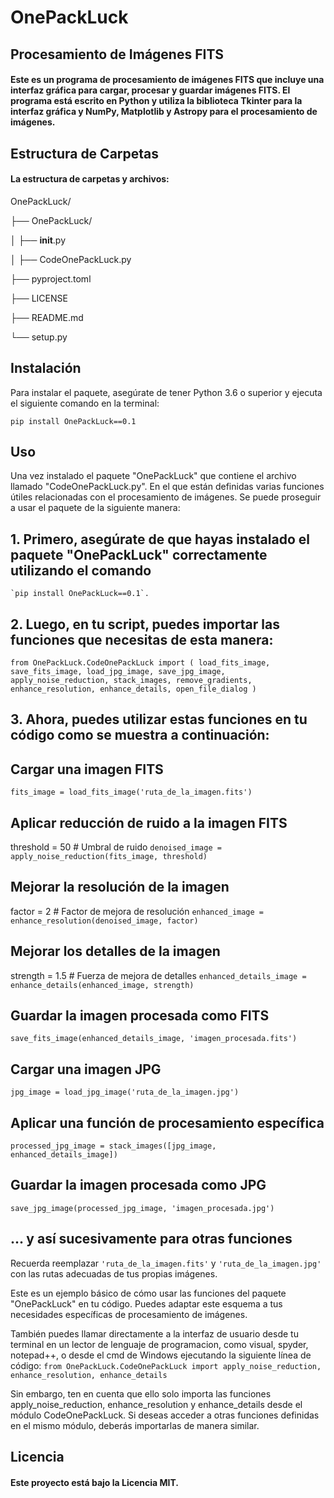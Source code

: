 # OnePackLuck
## Procesamiento de Imágenes FITS
#### Este es un programa de procesamiento de imágenes FITS que incluye una interfaz gráfica para cargar, procesar y guardar imágenes FITS. El programa está escrito en Python y utiliza la biblioteca Tkinter para la interfaz gráfica y NumPy, Matplotlib y Astropy para el procesamiento de imágenes.

## Estructura de Carpetas
#### La estructura de carpetas y archivos:

OnePackLuck/

├── OnePackLuck/

│   ├── __init__.py

│   ├── CodeOnePackLuck.py

├── pyproject.toml

├── LICENSE

├── README.md

└── setup.py

## Instalación
Para instalar el paquete, asegúrate de tener Python 3.6 o superior y ejecuta el siguiente comando en la terminal:

`pip install OnePackLuck==0.1` 

## Uso

Una vez instalado el paquete "OnePackLuck" que contiene el archivo llamado "CodeOnePackLuck.py". En el que están definidas varias funciones útiles relacionadas con el procesamiento de imágenes. Se puede proseguir a usar el paquete de la siguiente manera: 

## 1. Primero, asegúrate de que hayas instalado el paquete "OnePackLuck" correctamente utilizando el comando
    `pip install OnePackLuck==0.1`.

## 2. Luego, en tu script, puedes importar las funciones que necesitas de esta manera:

`from OnePackLuck.CodeOnePackLuck import (
    load_fits_image,
    save_fits_image,
    load_jpg_image,
    save_jpg_image,
    apply_noise_reduction,
    stack_images,
    remove_gradients,
    enhance_resolution,
    enhance_details,
    open_file_dialog
)`

## 3. Ahora, puedes utilizar estas funciones en tu código como se muestra a continuación:                                                                                                                                                                                                                                                              
## Cargar una imagen FITS
`fits_image = load_fits_image('ruta_de_la_imagen.fits')`

## Aplicar reducción de ruido a la imagen FITS
threshold = 50  # Umbral de ruido
`denoised_image = apply_noise_reduction(fits_image, threshold)`

## Mejorar la resolución de la imagen
factor = 2  # Factor de mejora de resolución
`enhanced_image = enhance_resolution(denoised_image, factor)`

## Mejorar los detalles de la imagen
strength = 1.5  # Fuerza de mejora de detalles
`enhanced_details_image = enhance_details(enhanced_image, strength)`

## Guardar la imagen procesada como FITS
`save_fits_image(enhanced_details_image, 'imagen_procesada.fits')`

## Cargar una imagen JPG
`jpg_image = load_jpg_image('ruta_de_la_imagen.jpg')`

## Aplicar una función de procesamiento específica
`processed_jpg_image = stack_images([jpg_image, enhanced_details_image])`

## Guardar la imagen procesada como JPG
`save_jpg_image(processed_jpg_image, 'imagen_procesada.jpg')`

## ... y así sucesivamente para otras funciones

Recuerda reemplazar `'ruta_de_la_imagen.fits'` y `'ruta_de_la_imagen.jpg'` con las rutas adecuadas de tus propias imágenes.

Este es un ejemplo básico de cómo usar las funciones del paquete "OnePackLuck" en tu código. Puedes adaptar este esquema a tus necesidades específicas de procesamiento de imágenes.

También puedes llamar directamente a la interfaz de usuario desde tu terminal en un lector de lenguaje de programacion, como visual, spyder, notepad++, o desde el cmd de Windows ejecutando la siguiente línea de código: `from OnePackLuck.CodeOnePackLuck import apply_noise_reduction, enhance_resolution, enhance_details`

Sin embargo, ten en cuenta que ello solo importa las funciones apply_noise_reduction, enhance_resolution y enhance_details desde el módulo CodeOnePackLuck. Si deseas acceder a otras funciones definidas en el mismo módulo, deberás importarlas de manera similar.

## Licencia
#### Este proyecto está bajo la Licencia MIT.
